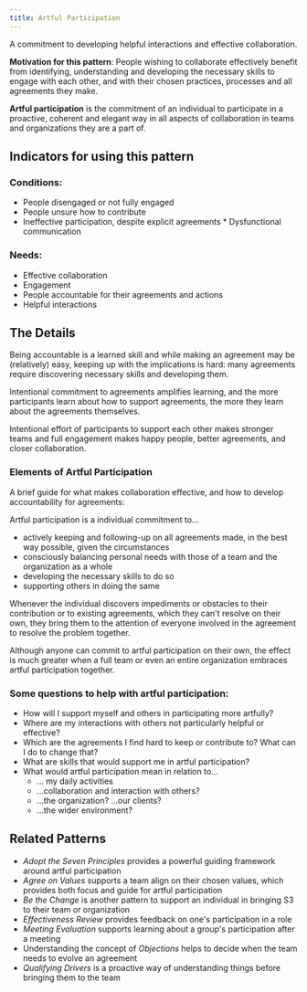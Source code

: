 ```yaml
---
title: Artful Participation
---
```


A commitment to developing helpful interactions and effective collaboration.


**Motivation for this pattern**: People wishing to collaborate effectively benefit from identifying, understanding and developing the necessary skills to engage with each other, and with their chosen practices, processes and all agreements they make.

**Artful participation** is the commitment of an individual to participate in a proactive, coherent and elegant way in all aspects of collaboration in teams and organizations they are a part of.


## Indicators for using this pattern


### Conditions:

* People disengaged or not fully engaged
* People unsure how to contribute
* Ineffective participation, despite explicit agreements * Dysfunctional communication


### Needs:

* Effective collaboration
* Engagement
* People accountable for their agreements and actions
* Helpful interactions


## The Details

Being accountable is a learned skill and while making an agreement may be (relatively) easy, keeping up with the implications is hard: many agreements require discovering necessary skills and developing them.

Intentional commitment to agreements amplifies learning, and the more participants learn about how to support agreements, the more they learn about the agreements themselves.

Intentional effort of participants to support each other makes stronger teams and full engagement makes happy people, better agreements, and closer collaboration.


### Elements of  Artful Participation ###

A brief guide for what makes collaboration effective, and how to develop accountability for agreements:

Artful participation is a individual commitment to…

* actively keeping and following-up on all agreements made, in the best way possible, given the circumstances
* consciously balancing personal needs with those of a team and the organization as a whole 
* developing the necessary skills to do so
* supporting others in doing the same 

Whenever the individual discovers impediments or obstacles to their contribution or to existing agreements, which they can't resolve on their own, they bring them to the attention of everyone involved in the agreement to resolve the problem together.

Although anyone can commit to artful participation on their own, the effect is much greater when a full team or even an entire organization embraces artful participation together.


### Some questions to help with artful participation:

* How will I support myself and others in participating more artfully? 
* Where are my interactions with others not particularly helpful or effective?
* Which are the agreements I find hard to keep or contribute to? What can I do to change that?
* What are skills that would support me in artful participation?
* What would artful participation mean in relation to...
	* ... my daily activities 
	* ...collaboration and interaction with others?
	* ...the organization? ...our clients?
	* ...the wider environment?


## Related Patterns

* *Adopt the Seven Principles* provides a powerful guiding framework around artful participation
* *Agree on Values* supports  a team align on their chosen values, which provides both focus and guide for artful participation
* *Be the Change* is another pattern to support an individual in bringing S3 to their team or organization
* *Effectiveness Review* provides feedback on one's participation in a role
* *Meeting Evaluation* supports learning about a group's participation after a meeting
* Understanding the concept of *Objections* helps to decide when the team needs to evolve an agreement
* *Qualifying Drivers* is a proactive way of  understanding things before bringing them to the team

